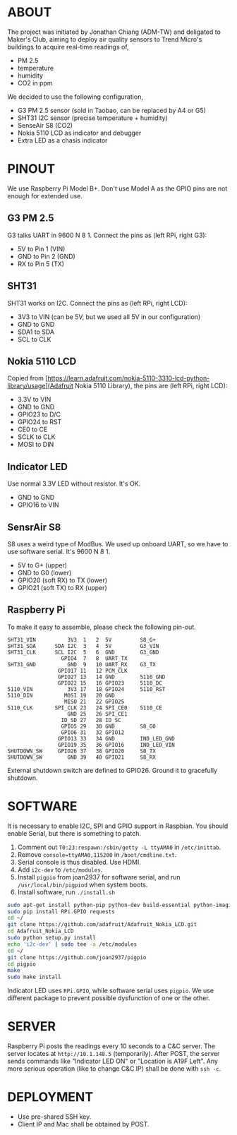 ABOUT
=====
The project was initiated by Jonathan Chiang (ADM-TW) and deligated to Maker's Club, aiming to deploy air quality sensors to Trend Micro's buildings to acquire real-time readings of,
- PM 2.5
- temperature
- humidity
- CO2 in ppm

We decided to use the following configuration,
- G3 PM 2.5 sensor (sold in Taobao, can be replaced by A4 or G5)
- SHT31 I2C sensor (precise temperature + humidity)
- SenseAir S8 (CO2)
- Nokia 5110 LCD as indicator and debugger
- Extra LED as a chasis indicator


PINOUT
======
We use Raspberry Pi Model B+.  Don't use Model A as the GPIO pins are not enough for extended use.

G3 PM 2.5
---------
G3 talks UART in 9600 N 8 1.  Connect the pins as (left RPi, right G3):
- 5V to Pin 1 (VIN)
- GND to Pin 2 (GND)
- RX to Pin 5 (TX)

SHT31
-----
SHT31 works on I2C.  Connect the pins as (left RPi, right LCD):
- 3V3 to VIN (can be 5V, but we used all 5V in our configuration)
- GND to GND
- SDA1 to SDA
- SCL to CLK

Nokia 5110 LCD
--------------
Copied from [https://learn.adafruit.com/nokia-5110-3310-lcd-python-library/usage](Adafruit Nokia 5110 Library), the pins are (left RPi, right LCD):
- 3.3V to VIN
- GND to GND
- GPIO23 to D/C
- GPIO24 to RST
- CE0 to CE
- SCLK to CLK
- MOSI to DIN

Indicator LED
-------------
Use normal 3.3V LED without resistor.  It's OK.
- GND to GND
- GPIO16 to VIN

SensrAir S8
-----------
S8 uses a weird type of ModBus.  We used up onboard UART, so we have to use software serial.  It's 9600 N 8 1.
- 5V to G+ (upper)
- GND to G0 (lower)
- GPIO20 (soft RX) to TX (lower)
- GPIO21 (soft TX) to RX (upper)

Raspberry Pi
------------
To make it easy to assemble, please check the following pin-out.
```
SHT31_VIN          3V3  1   2  5V         S8_G+
SHT31_SDA      SDA I2C  3   4  5V         G3_VIN
SHT31_CLK      SCL I2C  5   6  GND        G3_GND
                 GPIO4  7   8  UART_TX
SHT31_GND          GND  9   10 UART_RX    G3_TX
                GPIO17 11   12 PCM_CLK
                GPIO27 13   14 GND        5110_GND
                GPIO22 15   16 GPIO23     5110_DC
5110_VIN           3V3 17   18 GPIO24     5110_RST
5110_DIN          MOSI 19   20 GND
                  MISO 21   22 GPIO25
5110_CLK       SPI_CLK 23   24 SPI_CE0    5110_CE
                   GND 25   26 SPI_CE1
                 ID_SD 27   28 ID_SC
                 GPIO5 29   30 GND        S8_G0
                 GPIO6 31   32 GPIO12
                GPIO13 33   34 GND        IND_LED_GND
                GPIO19 35   36 GPIO16     IND_LED_VIN
SHUTDOWN_SW     GPIO26 37   38 GPIO20     S8_TX
SHUTDOWN_SW        GND 39   40 GPIO21     S8_RX
```

External shutdown switch are defined to GPIO26.  Ground it to gracefully shutdown.


SOFTWARE
========
It is necessary to enable I2C, SPI and GPIO support in Raspbian.  You should enable Serial, but there is something to patch.

1. Comment out `T0:23:respawn:/sbin/getty -L ttyAMA0` in `/etc/inittab`.
2. Remove `console=ttyAMA0,115200` in `/boot/cmdline.txt`.
3. Serial console is thus disabled.  Use HDMI.
4. Add `i2c-dev` to `/etc/modules`.
5. Install `pigpio` from joan2937 for software serial, and run `/usr/local/bin/pigpiod` when system boots.
6. Install software, run `./install.sh`

```bash
sudo apt-get install python-pip python-dev build-essential python-imaging git python-smbus i2c-tools supervisord
sudo pip install RPi.GPIO requests
cd ~/
git clone https://github.com/adafruit/Adafruit_Nokia_LCD.git
cd Adafruit_Nokia_LCD
sudo python setup.py install
echo 'i2c-dev' | sudo tee -a /etc/modules
cd ~/
git clone https://github.com/joan2937/pigpio
cd pigpio
make
sudo make install
```

Indicator LED uses `RPi.GPIO`, while software serial uses `pigpio`.  We use different package to prevent possible dysfunction of one or the other.


SERVER
======
Raspberry Pi posts the readings every 10 seconds to a C&C server.  The server locates at `http://10.1.148.5` (temporarily).
After POST, the server sends commands like "Indicator LED ON" or "Location is A19F Left".  Any more serious operation (like to change C&C IP) shall be done with `ssh -c`.


DEPLOYMENT
==========
- Use pre-shared SSH key.
- Client IP and Mac shall be obtained by POST.
